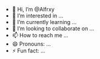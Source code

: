- 👋 Hi, I’m @Alfrxy
- 👀 I’m interested in ...
- 🌱 I’m currently learning ...
- 💞️ I’m looking to collaborate on ...
- 📫 How to reach me ...
- 😄 Pronouns: ...
- ⚡ Fun fact: ...

<!---
Alfrxy/Alfrxy is a ✨ special ✨ repository because its `README.md` (this file) appears on your GitHub profile.
You can click the Preview link to take a look at your changes.
--->
